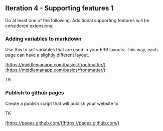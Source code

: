 ## Iteration 4 - Supporting features 1

Do at least one of the following. Additional supporting features will be considered extensions.

### Adding variables to markdown

Use this to set variables that are used in your ERB layouts. This way, each page can have a slightly different layout.

[https://middlemanapp.com/basics/frontmatter/](https://middlemanapp.com/basics/frontmatter/)

TK

### Publish to github pages

Create a publish script that will publish your website to

TK

[https://pages.github.com/](https://pages.github.com/)
